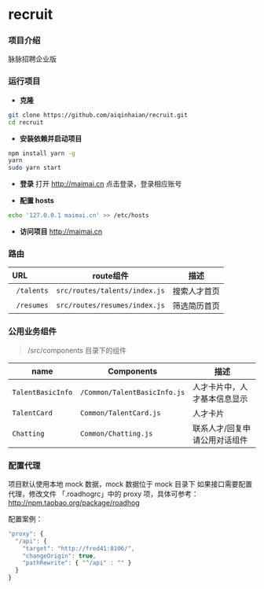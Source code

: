 # recruit

### 项目介绍
脉脉招聘企业版

### 运行项目

- **克隆**

```bash
git clone https://github.com/aiqinhaian/recruit.git
cd recruit
```

- **安装依赖并启动项目**

```bash
npm install yarn -g
yarn
sudo yarn start
```

- **登录**
打开 http://maimai.cn
点击登录，登录相应账号

- **配置 hosts**
```bash
echo '127.0.0.1 maimai.cn' >> /etc/hosts
```

- **访问项目**
http://maimai.cn

### 路由

URL                               |  route组件                  | 描述 
:-------------------------------- |----------------------------|-----------------
` /talents`                      | `src/routes/talents/index.js` |搜索人才首页
` /resumes`               | `src/routes/resumes/index.js` |筛选简历首页

### 公用业务组件

> /src/components 目录下的组件

name                             | Components                 | 描述
---------------------------------|----------------------------|------------
`TalentBasicInfo` | `/Common/TalentBasicInfo.js` | 人才卡片中，人才基本信息显示
`TalentCard` | `Common/TalentCard.js` | 人才卡片
`Chatting` | `Common/Chatting.js` | 联系人才/回复申请公用对话组件

### 配置代理
项目默认使用本地 mock 数据，mock 数据位于 mock 目录下
如果接口需要配置代理，修改文件 「.roadhogrc」中的 proxy 项，具体可参考：http://npm.taobao.org/package/roadhog

配置案例：
```javascript
"proxy": {
  "/api": {
    "target": "http://fred41:8106/",
    "changeOrigin": true,
    "pathRewrite": { "^/api" : "" }
  }
}
```
